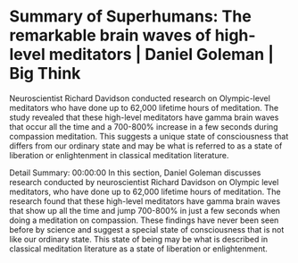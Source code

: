 # Summary of Superhumans: The remarkable brain waves of high-level meditators | Daniel Goleman | Big Think

Neuroscientist Richard Davidson conducted research on Olympic-level meditators who have done up to 62,000 lifetime hours of meditation. The study revealed that these high-level meditators have gamma brain waves that occur all the time and a 700-800% increase in a few seconds during compassion meditation. This suggests a unique state of consciousness that differs from our ordinary state and may be what is referred to as a state of liberation or enlightenment in classical meditation literature.

Detail Summary: 
00:00:00
In this section, Daniel Goleman discusses research conducted by neuroscientist Richard Davidson on Olympic level meditators, who have done up to 62,000 lifetime hours of meditation. The research found that these high-level meditators have gamma brain waves that show up all the time and jump 700-800% in just a few seconds when doing a meditation on compassion. These findings have never been seen before by science and suggest a special state of consciousness that is not like our ordinary state. This state of being may be what is described in classical meditation literature as a state of liberation or enlightenment.

